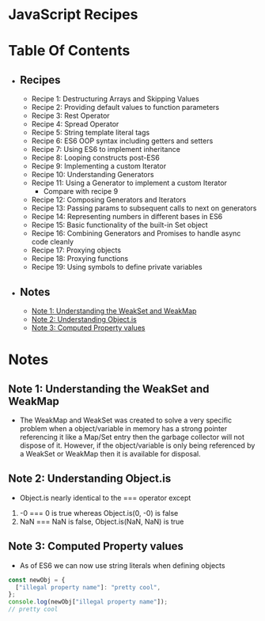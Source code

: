 # JavaScript Recipes

# Table Of Contents

- ## Recipes
  - Recipe 1: Destructuring Arrays and Skipping Values
  - Recipe 2: Providing default values to function parameters
  - Recipe 3: Rest Operator
  - Recipe 4: Spread Operator
  - Recipe 5: String template literal tags
  - Recipe 6: ES6 OOP syntax including getters and setters
  - Recipe 7: Using ES6 to implement inheritance
  - Recipe 8: Looping constructs post-ES6
  - Recipe 9: Implementing a custom Iterator
  - Recipe 10: Understanding Generators
  - Recipe 11: Using a Generator to implement a custom Iterator
    - Compare with recipe 9
  - Recipe 12: Composing Generators and Iterators
  - Recipe 13: Passing params to subsequent calls to next on generators
  - Recipe 14: Representing numbers in different bases in ES6
  - Recipe 15: Basic functionality of the built-in Set object
  - Recipe 16: Combining Generators and Promises to handle async code cleanly
  - Recipe 17: Proxying objects
  - Recipe 18: Proxying functions
  - Recipe 19: Using symbols to define private variables
- ## Notes
  - [Note 1: Understanding the WeakSet and WeakMap](#note-1-understanding-the-weakset-and-weakmap)
  - [Note 2: Understanding Object.is](#note-2-understanding-objectis)
  - [Note 3: Computed Property values](#note-3-computed-property-values)

# Notes

## Note 1: Understanding the WeakSet and WeakMap

- The WeakMap and WeakSet was created to solve a very specific problem
  when a object/variable in memory has a strong pointer referencing it
  like a Map/Set entry then the garbage collector will not dispose of
  it. However, if the object/variable is only being referenced by a WeakSet
  or WeakMap then it is available for disposal.

## Note 2: Understanding Object.is

- Object.is nearly identical to the === operator except

1. -0 === 0 is true whereas Object.is(0, -0) is false
2. NaN === NaN is false, Object.is(NaN, NaN) is true

## Note 3: Computed Property values

- As of ES6 we can now use string literals when defining objects

```js
const newObj = {
  ["illegal property name"]: "pretty cool",
};
console.log(newObj["illegal property name"]);
// pretty cool
```
